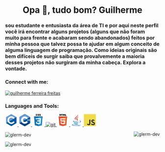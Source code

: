 <h1 align="center">Opa 👋, tudo bom? Guilherme</h1>
<h3 align="jutify">sou estudante e entusiasta da área de TI e por aqui neste perfil você irá encontrar alguns projetos (alguns que não foram muito para frente e acabaram sendo abandonados) feitos por minha pessoa que talvez possa te ajudar em algum conceito de alguma linguagem de programação. Como ideias originais são bem difíceis de surgir saiba que provalvemente a maioria desses projetos não surgiram da minha cabeça. Explora a vontade.</h3>

<h3 align="left">Connect with me:</h3>
<p align="left">
<a href="https://www.linkedin.com/in/guilherme-ferreira-freitas-954299239/" target="blank"><img align="center" src="https://raw.githubusercontent.com/rahuldkjain/github-profile-readme-generator/master/src/images/icons/Social/linked-in-alt.svg" alt="guilherme ferreira freitas" height="30" width="40" /></a>
</p>

<h3 align="left">Languages and Tools:</h3>
<p align="left"> <a href="https://www.cprogramming.com/" target="_blank" rel="noreferrer"> <img src="https://raw.githubusercontent.com/devicons/devicon/master/icons/c/c-original.svg" alt="c" width="40" height="40"/> </a> <a href="https://www.w3schools.com/cpp/" target="_blank" rel="noreferrer"> <img src="https://raw.githubusercontent.com/devicons/devicon/master/icons/cplusplus/cplusplus-original.svg" alt="cplusplus" width="40" height="40"/> </a> <a href="https://www.w3schools.com/css/" target="_blank" rel="noreferrer"> <img src="https://raw.githubusercontent.com/devicons/devicon/master/icons/css3/css3-original-wordmark.svg" alt="css3" width="40" height="40"/> </a> <a href="https://git-scm.com/" target="_blank" rel="noreferrer"> <img src="https://www.vectorlogo.zone/logos/git-scm/git-scm-icon.svg" alt="git" width="40" height="40"/> </a> <a href="https://www.w3.org/html/" target="_blank" rel="noreferrer"> <img src="https://raw.githubusercontent.com/devicons/devicon/master/icons/html5/html5-original-wordmark.svg" alt="html5" width="40" height="40"/> </a> <a href="https://www.java.com" target="_blank" rel="noreferrer"> <img src="https://raw.githubusercontent.com/devicons/devicon/master/icons/java/java-original.svg" alt="java" width="40" height="40"/> </a> <a href="https://developer.mozilla.org/en-US/docs/Web/JavaScript" target="_blank" rel="noreferrer"> <img src="https://raw.githubusercontent.com/devicons/devicon/master/icons/javascript/javascript-original.svg" alt="javascript" width="40" height="40"/> </a> </p>

<p><img align="right" src="https://github-readme-stats.vercel.app/api/top-langs?username=glerm-dev&show_icons=true&locale=en&layout=compact" alt="glerm-dev" /></p>

<p><img align="center" src="https://github-readme-streak-stats.herokuapp.com/?user=glerm-dev&" alt="glerm-dev" /></p>

<p align="left"> <img src="https://komarev.com/ghpvc/?username=glerm-dev&label=Profile%20views&color=0e75b6&style=flat" alt="glerm-dev" /> </p>
